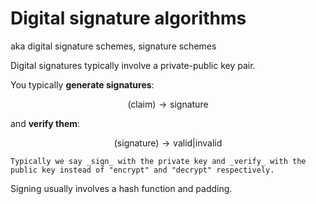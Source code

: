 # Digital signature algorithms

aka digital signature schemes, signature schemes

Digital signatures typically involve a private-public key pair.

You typically **generate signatures**:

$$
(\text{claim}) \rightarrow \text{signature}
$$

and **verify them**:

$$
(\text{signature}) \rightarrow \text{valid|invalid}
$$

```admonish note
Typically we say _sign_ with the private key and _verify_ with the public key instead of "encrypt" and "decrypt" respectively.
```

Signing usually involves a hash function and padding.
